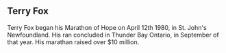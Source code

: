## Terry Fox
Terry Fox began his Marathon of Hope on April 12th 1980, in St. John's Newfoundland. 
His ran concluded in Thunder Bay Ontario, in September of that year. 
His marathan raised over $10 million. 
